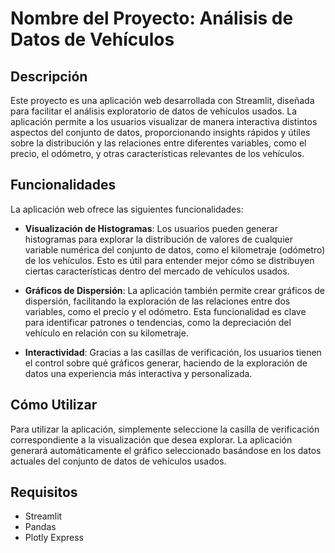 # Nombre del Proyecto: Análisis de Datos de Vehículos

## Descripción

Este proyecto es una aplicación web desarrollada con Streamlit, diseñada para facilitar el análisis exploratorio de datos de vehículos usados. La aplicación permite a los usuarios visualizar de manera interactiva distintos aspectos del conjunto de datos, proporcionando insights rápidos y útiles sobre la distribución y las relaciones entre diferentes variables, como el precio, el odómetro, y otras características relevantes de los vehículos.

## Funcionalidades

La aplicación web ofrece las siguientes funcionalidades:

- **Visualización de Histogramas**: Los usuarios pueden generar histogramas para explorar la distribución de valores de cualquier variable numérica del conjunto de datos, como el kilometraje (odómetro) de los vehículos. Esto es útil para entender mejor cómo se distribuyen ciertas características dentro del mercado de vehículos usados.

- **Gráficos de Dispersión**: La aplicación también permite crear gráficos de dispersión, facilitando la exploración de las relaciones entre dos variables, como el precio y el odómetro. Esta funcionalidad es clave para identificar patrones o tendencias, como la depreciación del vehículo en relación con su kilometraje.

- **Interactividad**: Gracias a las casillas de verificación, los usuarios tienen el control sobre qué gráficos generar, haciendo de la exploración de datos una experiencia más interactiva y personalizada.

## Cómo Utilizar

Para utilizar la aplicación, simplemente seleccione la casilla de verificación correspondiente a la visualización que desea explorar. La aplicación generará automáticamente el gráfico seleccionado basándose en los datos actuales del conjunto de datos de vehículos usados.

## Requisitos

- Streamlit
- Pandas
- Plotly Express
